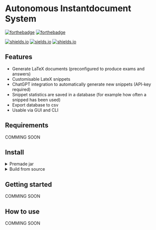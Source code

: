 # Autonomous Instantdocument System
[![forthebadge](https://forthebadge.com/images/badges/made-with-java.svg)](https://forthebadge.com)
[![forthebadge](http://forthebadge.com/images/badges/built-with-love.svg)](http://forthebadge.com)

[![shields.io](https://img.shields.io/github/license/j0giwa/automomous-instantdokument-system)](https://img.shields.io/github/license/j0giwa/automomous-instantdokument-system)
[![sields.io](https://img.shields.io/github/stars/j0giwa/automomous-instantdokument-system)](https://img.shields.io/github/stars/j0giwa/automomous-instantdokument-system)
[![shields.io](https://img.shields.io/github/issues/j0giwa/automomous-instantdokument-system)](https://img.shields.io/github/issues/j0giwa/automomous-instantdokument-system)

## Features
- Generate LaTeX documents (preconfigured to produce exams and answers)
- Customisable LateX snippets
- ChatGPT integration to automatically generate new snippets (API-key required)
- Snippet statistics are saved in a database (for example how often a snipped has been used)
- Export database to csv
- Usable via GUI and CLI

## Requirements
COMMING SOON

## Install
<details>
  <summary>Premade jar</summary>
  COMMING SOON
</details>
<details>
  <summary>Build from source</summary>
  COMMING SOON
</details>

## Getting started
COMMING SOON

## How to use
COMMING SOON
